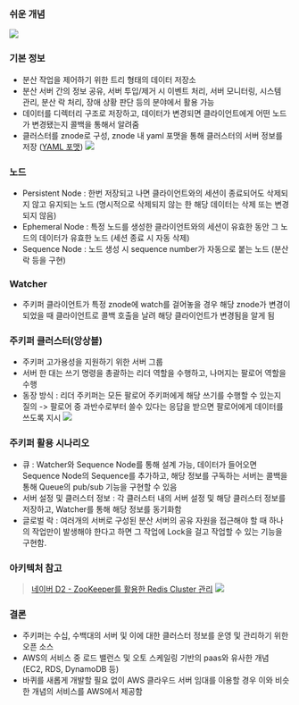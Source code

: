 ### 쉬운 개념
![](https://s3.ap-northeast-2.amazonaws.com/mustit-wiki/zookeeper/zookeeper0.jpg)

### 기본 정보
* 분산 작업을 제어하기 위한 트리 형태의 데이터 저장소
* 분산 서버 간의 정보 공유, 서버 투입/제거 시 이벤트 처리, 서버 모니터링, 시스템 관리, 분산 락 처리, 장애 상황 판단 등의 분야에서 활용 가능
* 데이터를 디렉터리 구조로 저장하고, 데이터가 변경되면 클라이언트에게 어떤 노드가 변경됐는지 콜백을 통해서 알려줌
* 클러스터를 znode로 구성, znode 내 yaml 포맷을 통해 클러스터의 서버 정보를 저장 ([YAML 포맷](http://anitoy.pe.kr/yaml-format/))
![](https://s3.ap-northeast-2.amazonaws.com/mustit-wiki/zookeeper/zookeeper1.jpg)

### 노드
* Persistent Node : 한번 저장되고 나면 클라이언트와의 세션이 종료되어도 삭제되지 않고 유지되는 노드 (명시적으로 삭제되지 않는 한 해당 데이터는 삭제 또는 변경되지 않음)
* Ephemeral Node : 특정 노드를 생성한 클라이언트와의 세션이 유효한 동안 그 노드의 데이터가 유효한 노드 (세션 종료 시 자동 삭제)
* Sequence Node : 노드 생성 시 sequence number가 자동으로 붙는 노드 (분산 락 등을 구현)

### Watcher
* 주키퍼 클라이언트가 특정 znode에 watch를 걸어놓을 경우 해당 znode가 변경이 되었을 때 클라이언트로 콜백 호출을 날려 해당 클라이언트가 변경됨을 알게 됨

### 주키퍼 클러스터(앙상블)
* 주키퍼 고가용성을 지원하기 위한 서버 그룹
* 서버 한 대는 쓰기 명령을 총괄하는 리더 역할을 수행하고, 나머지는 팔로어 역할을 수행
* 동장 방식 : 리더 주키퍼는 모든 팔로어 주키퍼에게 해당 쓰기를 수행할 수 있는지 질의 -> 팔로어 중 과반수로부터 쓸수 있다는 응답을 받으면 팔로어에게 데이터를 쓰도록 지시
![](https://s3.ap-northeast-2.amazonaws.com/mustit-wiki/zookeeper/zookeeper2.png)

### 주키퍼 활용 시나리오
* 큐 : Watcher와 Sequence Node를 통해 설계 가능, 데이터가 들어오면 Sequence Node의 Sequence를 추가하고, 해당 정보를 구독하는 서버는 콜백을 통해 Queue의 pub/sub 기능을 구현할 수 있음
* 서버 설정 및 클러스터 정보 : 각 클러스터 내의 서버 설정 및 해당 클러스터 정보를 저장하고, Watcher를 통해 해당 정보를 동기화함
* 글로벌 락 : 여러개의 서버로 구성된 분산 서버의 공유 자원을 접근해야 할 때 하나의 작업만이 발생해야 한다고 하면 그 작업에 Lock을 걸고 작업할 수 있는 기능을 구현함.

### 아키텍처 참고 
> [네이버 D2 - ZooKeeper를 활용한 Redis Cluster 관리](https://d2.naver.com/helloworld/294797)
![](https://s3.ap-northeast-2.amazonaws.com/mustit-wiki/zookeeper/zookeeper3.jpg)

### 결론
* 주키퍼는 수십, 수백대의 서버 및 이에 대한 클러스터 정보를 운영 및 관리하기 위한 오픈 소스
* AWS의 서비스 중 로드 밸런스 및 오토 스케일링 기반의 paas와 유사한 개념 (EC2, RDS, DynamoDB 등)
* 바퀴를 새롭게 개발할 필요 없이 AWS 클라우드 서버 임대를 이용할 경우 이와 비슷한 개념의 서비스를 AWS에서 제공함




